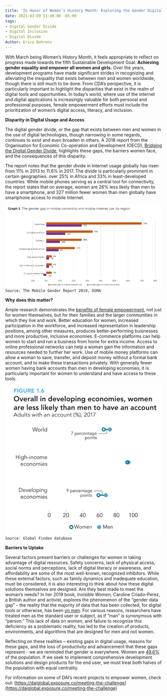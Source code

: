 ```yaml
---
title: 'In Honor of Women’s History Month: Exploring the Gender Digital Divide'
date: 2021-03-09 11:49:00 -05:00
tags:
- Digital Gender Divide
- Digital Inclusion
- Digital Divide
Author: Erica Behrens
---
```


With March being Women’s History Month, it feels appropriate to reflect on progress made towards the fifth Sustainable Development Goal: **Achieving gender equality and empower all women and girls.** Over the years, development programs have made significant strides in recognizing and alleviating the inequality that exists between men and women worldwide, though there is still much to be done. From CDA’s perspective, it is particularly important to highlight the disparities that exist in the realm of digital tools and opportunities. In today’s world, where use of the internet and digital applications is increasingly valuable for both personal and professional purposes, female empowerment efforts must include the prioritization of women’s digital access, literacy, and inclusion.

**<!--more-->**

**Disparity in Digital Usage and Access**

The digital gender divide, or the gap that exists between men and women in the use of digital technologies, though narrowing in some regards, continues to exist and even broaden in others. A 2018 report from the Organisation for Economic Co-operation and Development (OECD), [Bridging the Digital Gender Divide](http://www.oecd.org/going-digital/bridging-the-digital-gender-divide.pdf), highlights these gaps, the barriers women face, and the consequences of this disparity.

The report notes that the gender divide in Internet usage globally has risen from 11% in 2013 to 11.6% in 2017. The divide is particularly prominent in certain geographies: over 25% in Africa and 33% in least-developed countries. While mobile phones serving as a central tool for connectivity, the report states that on average, women are 26% less likely than men to have a smartphone, and 327 million fewer women than men globally have smartphone access to mobile Internet.

![gender gap mobile ownership and internet_cropped and larger.png](/uploads/gender%20gap%20mobile%20ownership%20and%20internet_cropped%20and%20larger.png) `Source: The Mobile Gender Report 2019, GSMA`

**Why does this matter?**

Ample research demonstrates the [benefits of female empowerment](https://www.unwomen.org/en/what-we-do/economic-empowerment/facts-and-figures#notes), not just for women themselves, but for their families and the larger communities in which they live and work. Better education for women, increased participation in the workforce, and increased representation in leadership positions, among other measures, produces better-performing businesses and more productive, inclusive economies. E-commerce platforms can help women to start and run a business from home for extra income. Access to online professional networks can help a woman gain the information and resources needed to further her work. Use of mobile money platforms can allow a woman to save, transfer, and deposit money without a formal bank account, and to make these transactions privately. With generally fewer women having bank accounts than men in developing economies, it is particularly important for women to understand and have access to these tools.

![women less likely to have account-v4.png](/uploads/women%20less%20likely%20to%20have%20account-v4.png)
`Source: Global Findex database`

**Barriers to Uptake**

Several factors present barriers or challenges for women in taking advantage of digital resources. Safety concerns, lack of physical access, social norms and perceptions, lack of digital literacy or awareness, and affordability are some of the most well-known, recognized inhibitors. While these external factors, such as family dynamics and inadequate education, must be considered, it is also interesting to think about how these digital solutions themselves are designed. Are they best made to meet the woman’s needs? In her 2019 book, *Invisible Women,* Caroline Criado-Perez, a British author and activist, explores the phenomenon of the “gender data gap” – the reality that the majority of data that has been collected, for digital tools or otherwise, has been [on men](https://www.npr.org/2019/03/17/704209639/caroline-criado-perez-on-data-bias-and-invisible-women). For various reasons, researchers have treated men as the standard user or subject, as if “man” is synonymous with “person.” This lack of data on women, and failure to recognize this deficiency as a problematic reality, has led to the creation of products, environments, and algorithms that are designed for men and not women.

Reflecting on these realities – existing gaps in digital usage, reasons for these gaps, and the loss of productivity and advancement that these gaps represent - we are reminded that gender is everywhere. Women are [49.6%](https://data.worldbank.org/indicator/SP.POP.TOTL.FE.ZS) of the population. If we seek to implement comprehensive development solutions and design products for the end user, we must treat both halves of the population with equal centrality.

For information on some of DAI’s recent projects to empower women, check out: [https://daiglobal.exposure.co/meeting-the-challenge](https://daiglobal.exposure.co/meeting-the-challenge)